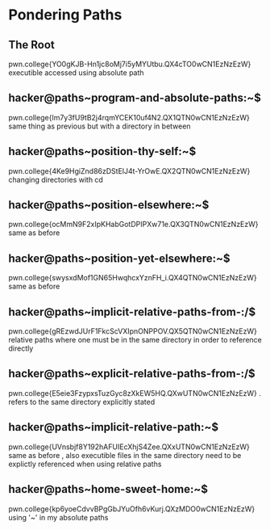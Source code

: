 # Pondering Paths
## The Root
pwn.college{YO0gKJB-Hn1jc8oMj7i5yMYUtbu.QX4cTO0wCN1EzNzEzW}
executible accessed using absolute path
## hacker@paths~program-and-absolute-paths:~$
pwn.college{Im7y3fU9tB2j4rqmYCEK10uf4N2.QX1QTN0wCN1EzNzEzW}
same thing as previous but with a directory in between
## hacker@paths~position-thy-self:~$ 
pwn.college{4Ke9HgiZnd86zDStElJ4t-YrOwE.QX2QTN0wCN1EzNzEzW}
changing directories with cd
## hacker@paths~position-elsewhere:~$ 
pwn.college{ocMmN9F2xIpKHabGotDPIPXw71e.QX3QTN0wCN1EzNzEzW}
same as before
## hacker@paths~position-yet-elsewhere:~$ 
pwn.college{swysxdMof1GN65HwqhcxYznFH_i.QX4QTN0wCN1EzNzEzW}
same as before
## hacker@paths~implicit-relative-paths-from-:/$ 
pwn.college{gREzwdJUrF1FkcScVXIpnONPPOV.QX5QTN0wCN1EzNzEzW}
relative paths where one must be in the same directory in order to reference directly
## hacker@paths~explicit-relative-paths-from-:/$ 
pwn.college{E5eie3FzypxsTuzGyc8zXkEW5HQ.QXwUTN0wCN1EzNzEzW}
. refers to the same directory explicitly stated
## hacker@paths~implicit-relative-path:~$ 
pwn.college{UVnsbjf8Y192hAFUIEcXhjS4Zee.QXxUTN0wCN1EzNzEzW}
same as before , also executible files in the same directory need to be explictly referenced when using relative paths
## hacker@paths~home-sweet-home:~$ 
pwn.college{kp6yoeCdvvBPgGbJYuOfh6vKurj.QXzMDO0wCN1EzNzEzW}
using '~' in my absolute paths


